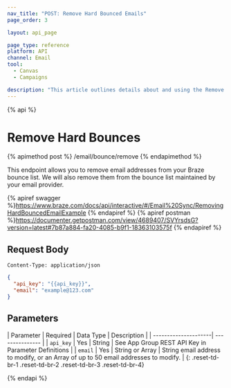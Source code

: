```yaml
---
nav_title: "POST: Remove Hard Bounced Emails"
page_order: 3

layout: api_page

page_type: reference
platform: API
channel: Email
tool:
  - Canvas
  - Campaigns

description: "This article outlines details about and using the Remove Hard Bounced Email Addresses Braze endpoint."
---
```

{% api %}
# Remove Hard Bounces
{% apimethod post %}
/email/bounce/remove
{% endapimethod %}

This endpoint allows you to remove email addresses from your Braze bounce list. We will also remove them from the bounce list maintained by your email provider.

{% apiref swagger %}https://www.braze.com/docs/api/interactive/#/Email%20Sync/RemovingHardBouncedEmailExample {% endapiref %}
{% apiref postman %}https://documenter.getpostman.com/view/4689407/SVYrsdsG?version=latest#7b87a884-fa20-4085-b9f1-18363103575f {% endapiref %}

## Request Body

`Content-Type: application/json`

```json
{
  "api_key": "{{api_key}}",
  "email": "example@123.com"
}
```

## Parameters

| Parameter | Required | Data Type | Description |
| ---------------------| --------------- |
| `api_key` | Yes | String | See App Group REST API Key in Parameter Definitions |
| `email` | Yes | String or Array | String email address to modify, or an Array of up to 50 email addresses to modify. |
{: .reset-td-br-1 .reset-td-br-2 .reset-td-br-3  .reset-td-br-4}

{% endapi %}
